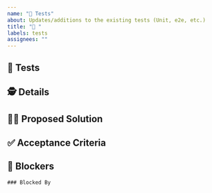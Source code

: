 ```yaml
---
name: "🧪 Tests"
about: Updates/additions to the existing tests (Unit, e2e, etc.)
title: "🧪 "
labels: tests
assignees: ""
---
```


## 🧪 Tests

<!-- Describe the additions/changes you would like to see to the tests. -->

## 🕵️ Details

<!-- Add any additional details that could assist with the changes/additions being made. -->

## 🙋‍♀️ Proposed Solution

<!-- (optional) Do you have a proposed solution? -->

## ✅ Acceptance Criteria

<!--
A set of assumptions which, when tested, verify that the debt tests were properly updated and remains functional/passing.
 -->

<!--
- [ ] Criteria 1
- [ ] Criteria 2
 -->

## 🛑 Blockers

<!-- Issues which must be completed before this one. -->

```[tasklist]
### Blocked By
```
